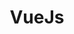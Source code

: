 ---
layout: vuejs
title: VueJs
svg: vuejs
permalink: /vuejs/
date_updated: "September 20, 2022"
completion_time: "40 Hours"
---